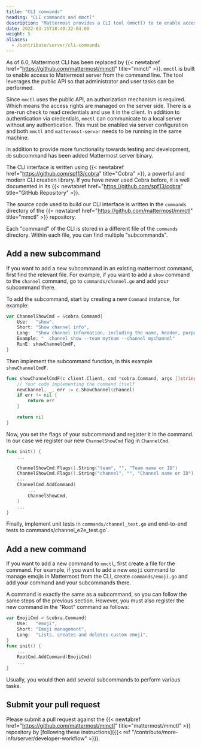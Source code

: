 ```yaml
---
title: "CLI commands"
heading: "CLI commands and mmctl"
description: "Mattermost provides a CLI tool (mmctl) to to enable access to Mattermost Server from the command line."
date: 2022-03-15T18:40:32-04:00
weight: 5
aliases:
  - /contribute/server/cli-commands
---
```


As of 6.0, Mattermost CLI has been replaced by {{< newtabref href="https://github.com/mattermost/mmctl" title="mmctl" >}}. `mmctl` is built to enable access to Mattermost server from the command line. The tool leverages the public API so that administrator and user tasks can be performed.

Since `mmctl` uses the public API, an authorization mechanism is required. Which means the access rights are managed on the server side. There is a pre-run check to read credentials and use it in the client. In addition to authentication via credentials, `mmctl` can communicate to a local server without any authentication. This must be enabled via server configuration and both `mmctl` and `mattermost-server` needs to be running in the same machine.

In addition to provide more functionality towards testing and development, `db` subcommand has been added Mattermost server binary.

The CLI interface is written using {{< newtabref href="https://github.com/spf13/cobra" title="Cobra" >}}, a
powerful and modern CLI creation library. If you have never used Cobra before, it is
well documented in its {{< newtabref href="https://github.com/spf13/cobra" title="GitHub Repository" >}}.

The source code used to build our CLI interface is written in the `commands` directory of the {{< newtabref href="https://github.com/mattermost/mmctl" title="mmctl" >}} repository.

Each "command" of the CLI is stored in a different file of the
`commands` directory. Within each file, you can find
multiple "subcommands".

## Add a new subcommand

If you want to add a new subcommand in an existing mattermost command, first find the relevant file. For example, if you want to add a `show` command to
the `channel` command, go to `commands/channel.go` and add your subcommand there.

To add the subcommand, start by creating a new `Command` instance, for example:

```go
var ChannelShowCmd = &cobra.Command{
    Use:   "show",
    Short: "Show channel info",
    Long:  "Show channel information, including the name, header, purpose and the number of members.",
    Example: "  channel show --team myteam --channel mychannel"
    RunE: showChannelCmdF,
}
```

Then implement the subcommand function, in this example `showChannelCmdF`.

```go
func showChannelCmdF(c client.Client, cmd *cobra.Command, args []string) error {
    // Your code implementing the command itself
    newChannel, _, err := c.ShowChannel(channel)
	if err != nil {
		return err
	}

    return nil
}
```

Now, you set the flags of your subcommand and register it in the command. In our case we register our new `ChannelShowCmd` flag in `ChannelCmd`.

```go
func init() {
    ...

    ChannelShowCmd.Flags().String("team", "", "Team name or ID")
    ChannelShowCmd.Flags().String("channel", "", "Channel name or ID")
    ...
    ChannelCmd.AddCommand(
        ...
        ChannelShowCmd,
    )
    ...
}
```

Finally, implement unit tests in `commands/channel_test.go` and end-to-end tests to commands/channel_e2e_test.go`.

## Add a new command

If you want to add a new command to `mmctl`, first create a file for the command.
For example, if you want to add a new `emoji` command to manage emojis in
Mattermost from the CLI, create `commands/emoji.go`
and add your command and your subcommands there.

A command is exactly the same as a subcommand, so you can follow the same
steps of the previous section. However, you must also register the new command in the
"Root" command as follows:

```go
var EmojiCmd = &cobra.Command{
    Use:   "emoji",
    Short: "Emoji management",
    Long:  "Lists, creates and deletes custom emoji",
}
func init() {
    ...
    RootCmd.AddCommand(EmojiCmd)
    ...
}
```

Usually, you would then add several subcommands to perform various tasks.

## Submit your pull request

Please submit a pull request against the {{< newtabref href="https://github.com/mattermost/mmctl" title="mattermost/mmctl" >}} repository by [following these instructions]({{< ref "/contribute/more-info/server/developer-workflow" >}}).
